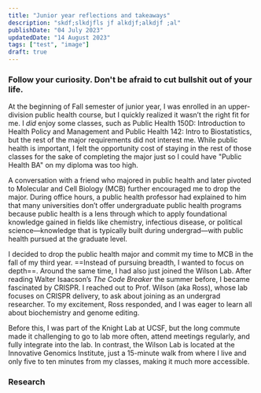 ```yaml
---
title: "Junior year reflections and takeaways"
description: "skdf;slkdjfls jf alkdjf;alkdjf ;al"
publishDate: "04 July 2023"
updatedDate: "14 August 2023"
tags: ["test", "image"]
draft: true
---
```



### Follow your curiosity. Don't be afraid to cut bullshit out of your life.
At the beginning of Fall semester of junior year, I was enrolled in an upper-division public health course, but I quickly realized it wasn’t the right fit for me. I *did* enjoy some classes, such as Public Health 150D: Introduction to Health Policy and Management and Public Health 142: Intro to Biostatistics, but the rest of the major requirements did not interest me. While public health is important, I felt the opportunity cost of staying in the rest of those classes for the sake of completing the major just so I could have "Public Health BA" on my diploma was too high. 
		
A conversation with a friend who majored in public health and later pivoted to Molecular and Cell Biology (MCB) further encouraged me to drop the major. During office hours, a public health professor had explained to him that many universities don’t offer undergraduate public health programs because public health is a lens through which to apply foundational knowledge gained in fields like chemistry, infectious disease, or political science—knowledge that is typically built during undergrad—with public health pursued at the graduate level.
		
I decided to drop the public health major and commit my time to MCB in the fall of my third year. ==Instead of pursuing breadth, I wanted to focus on depth==. Around the same time, I had also just joined the Wilson Lab. After reading Walter Isaacson’s _The Code Breaker_ the summer before, I became fascinated by CRISPR. I reached out to Prof. Wilson (aka Ross), whose lab focuses on CRISPR delivery, to ask about joining as an undergrad researcher. To my excitement, Ross responded, and I was eager to learn all about biochemistry and genome editing.
		
Before this, I was part of the Knight Lab at UCSF, but the long commute made it challenging to go to lab more often, attend meetings regularly, and fully integrate into the lab. In contrast, the Wilson Lab is located at the Innovative Genomics Institute, just a 15-minute walk from where I live and only five to ten minutes from my classes, making it much more accessible. 

### Research

